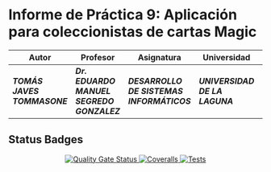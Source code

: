 # Informe de Práctica 9: Aplicación para coleccionistas de cartas Magic

| **Autor**                   | **Profesor**                              | **Asignatura**                            | **Universidad**                | **Ubicación**                    | **Fecha**        |
| --------------------------- | ----------------------------------------- | ----------------------------------------- | ------------------------------ | -------------------------------- | ---------------- |
| **_TOMÁS JAVES TOMMASONE_** | **_Dr. EDUARDO MANUEL SEGREDO GONZALEZ_** | **_DESARROLLO DE SISTEMAS INFORMÁTICOS_** | **_UNIVERSIDAD DE LA LAGUNA_** | **_SAN CRISTOBAL DE LA LAGUNA_** | **_19/03/2024_** |

## Status Badges
<p align='center'>
  <a href='https://github.com/ULL-ESIT-INF-DSI-2324/ull-esit-inf-dsi-23-24-prct09-filesystem-magic-app-alu0101515458/actions/workflows/sonarcloud.yml'>
    <img src='https://github.com/ULL-ESIT-INF-DSI-2324/ull-esit-inf-dsi-23-24-prct09-filesystem-magic-app-alu0101515458/actions/workflows/sonarcloud.yml/badge.svg' alt = 'Quality Gate Status'>
  </a>

  <a href='https://github.com/ULL-ESIT-INF-DSI-2324/ull-esit-inf-dsi-23-24-prct09-filesystem-magic-app-alu0101515458/actions/workflows/.coveralls.yml'>
    <img src='https://github.com/ULL-ESIT-INF-DSI-2324/ull-esit-inf-dsi-23-24-prct09-filesystem-magic-app-alu0101515458/actions/workflows/.coveralls.yml/badge.svg' alt='Coveralls'>
  </a>

  <a href='https://github.com/ULL-ESIT-INF-DSI-2324/ull-esit-inf-dsi-23-24-prct09-filesystem-magic-app-alu0101515458/actions/workflows/node.js.yml'>
    <img src='https://github.com/ULL-ESIT-INF-DSI-2324/ull-esit-inf-dsi-23-24-prct09-filesystem-magic-app-alu0101515458/actions/workflows/node.js.yml/badge.svg?branch=main' alt='Tests'>
  </a>
</p>